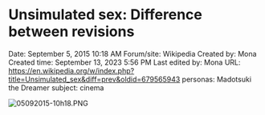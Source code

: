 # Unsimulated sex: Difference between revisions

Date: September 5, 2015 10:18 AM
Forum/site: Wikipedia
Created by: Mona
Created time: September 13, 2023 5:56 PM
Last edited by: Mona
URL: https://en.wikipedia.org/w/index.php?title=Unsimulated_sex&diff=prev&oldid=679565943
personas: Madotsuki the Dreamer
subject: cinema

![05092015-10h18.PNG](Unsimulated%20sex%20Difference%20between%20revisions%2037493542fa1b4a34ad67cec4f657551f/05092015-10h18.png)